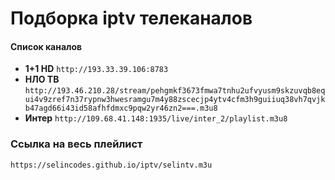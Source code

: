 # Подборка iptv телеканалов
#### Список каналов
- **1+1 HD**
`http://193.33.39.106:8783`
- **НЛО ТВ**
`http://193.46.210.28/stream/pehgmkf3673fmwa7tnhu2ufvyusm9skzuvqb8equi4v9zref7n37rypnw3hwesramgu7m4y88zscecjp4ytv4cfm3h9guiiuq38vh7qvjkb47agd66i43id58afhfdmxc9pqw2yr46zn2===.m3u8`
- **Интер**
`http://109.68.41.148:1935/live/inter_2/playlist.m3u8`

### Ссылка на весь плейлист
`https://selincodes.github.io/iptv/selintv.m3u`
